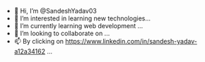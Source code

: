 - 👋 Hi, I’m @SandeshYadav03
- 👀 I’m interested in learning new technologies...
- 🌱 I’m currently learning web development ...
- 💞️ I’m looking to collaborate on ...
- 📫 By clicking on https://www.linkedin.com/in/sandesh-yadav-a12a34162 ...

<!---
SandeshYadav03/SandeshYadav03 is a ✨ special ✨ repository because its `README.md` (this file) appears on your GitHub profile.
You can click the Preview link to take a look at your changes.
--->
